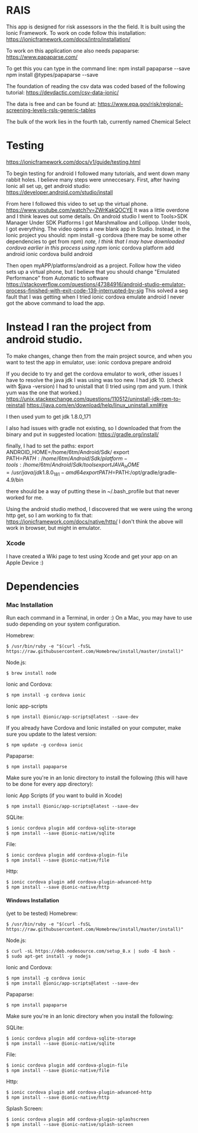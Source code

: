 # RAIS

This app is designed for risk assessors in the the field.
It is built using the Ionic Framework.
To work on code follow this installation:
https://ionicframework.com/docs/intro/installation/

To work on this application one also needs papaparse:
https://www.papaparse.com/

To get this you can type in the command line:
npm install papaparse --save
npm install @types/papaparse --save

The foundation of reading the csv data was coded based of the following tutorial:
https://devdactic.com/csv-data-ionic/

The data is free and can be found at:
https://www.epa.gov/risk/regional-screening-levels-rsls-generic-tables

The bulk of the work lies in the fourth tab, currently named Chemical Select

# Testing

https://ionicframework.com/docs/v1/guide/testing.html

To begin testing for android I followed many tutorials, and went down many rabbit holes.
I believe many steps were unneccesary. 
First, after having Ionic all set up, get android studio:
https://developer.android.com/studio/install

From here I followed this video to set up the virtual phone.
https://www.youtube.com/watch?v=ZWrKakQOCYE
It was a little overdone and I think leaves out some details.
On android studio I went to Tools>SDK Manager
Under SDK Platforms I got Marshmallow and Lollipop.
Under tools, I got everything. 
The video opens a new blank app in Studio.
Instead, in the Ionic project you should:
npm install -g cordova (there may be some other dependencies to get from npm)
*note, I think that I may have downloaded cordova earlier in this process using npm*
ionic cordova platform add android
ionic cordova build android

Then open myAPP/platforms/android as a project.
Follow how the video sets up a virtual phone, but I believe that you should
change "Emulated Performance" from Automatic to software
https://stackoverflow.com/questions/47384916/android-studio-emulator-process-finished-with-exit-code-139-interrupted-by-sig
This solved a seg fault that I was getting when I tried 
ionic cordova emulate android
I never got the above command to load the app.
# Instead I ran the project from android studio.

To make changes, change then from the main project source, and when you want to test 
the app in emulator, use:
ionic cordova prepare android

If you decide to try and get the cordova emulator to work, other issues I have to resolve
the java jdk I was using was too new. I had jdk 10. (check with $java -version)
I had to unistall that (I tried using rpm and yum. I think yum was the one that worked.)
https://unix.stackexchange.com/questions/110512/uninstall-jdk-rpm-to-reinstall
https://java.com/en/download/help/linux_uninstall.xml#jre

I then used yum to get jdk 1.8.0_171

I also had issues with gradle not existing, so I downloaded that from the binary and put in suggested location:
https://gradle.org/install/

finally, I had to set the paths:
export ANDROID_HOME=/home/6tm/Android/Sdk/
export PATH=${PATH}:/home/6tm/Android/Sdk/platform-tools:/home/6tm/Android/Sdk/tools
export JAVA_HOME=/usr/java/jdk1.8.0_181-amd64
export PATH=$PATH:/opt/gradle/gradle-4.9/bin

there should be a way of putting these in ~/.bash_profile
but that never worked for me. 

Using the android studio method, I discovered that we were using the wrong http get, so I 
am working to fix that:
https://ionicframework.com/docs/native/http/
I don't think the above will work in browser, but might in emulator.

### Xcode
I have created a Wiki page to test using Xcode and get your app on an Apple Device :)

# Dependencies

### Mac Installation
Run each command in a Terminal, in order :)
On a Mac, you may have to use sudo depending on your system configuration.

Homebrew:
```
$ /usr/bin/ruby -e "$(curl -fsSL https://raw.githubusercontent.com/Homebrew/install/master/install)"
```

Node.js:
```
$ brew install node
```

Ionic and Cordova: 
```
$ npm install -g cordova ionic
```

Ionic app-scripts
```
$ npm install @ionic/app-scripts@latest --save-dev
```

If you already have Cordova and Ionic installed on your computer, make sure you update to the latest version:
```
$ npm update -g cordova ionic
```

Papaparse:
```
$ npm install papaparse
```

Make sure you're in an Ionic directory to install the following 
(this will have to be done for every app directory):

Ionic App Scripts (if you want to build in Xcode)
```
$ npm install @ionic/app-scripts@latest --save-dev
```

SQLite: 
```
$ ionic cordova plugin add cordova-sqlite-storage
$ npm install --save @ionic-native/sqlite
```

File: 
```
$ ionic cordova plugin add cordova-plugin-file
$ npm install --save @ionic-native/file
```

Http: 
```
$ ionic cordova plugin add cordova-plugin-advanced-http
$ npm install --save @ionic-native/http
```

#### Windows Installation
(yet to be tested)
Homebrew:
```
$ /usr/bin/ruby -e "$(curl -fsSL https://raw.githubusercontent.com/Homebrew/install/master/install)"
```

Node.js:
```
$ curl -sL https://deb.nodesource.com/setup_8.x | sudo -E bash -
$ sudo apt-get install -y nodejs
```
         
Ionic and Cordova: 
```
$ npm install -g cordova ionic
$ npm install @ionic/app-scripts@latest --save-dev
```

Papaparse:
```
$ npm install papaparse
```

Make sure you're in an Ionic directory when you install the following:

SQLite: 
```
$ ionic cordova plugin add cordova-sqlite-storage
$ npm install --save @ionic-native/sqlite
```

File: 
```
$ ionic cordova plugin add cordova-plugin-file
$ npm install --save @ionic-native/file
```

Http: 
```
$ ionic cordova plugin add cordova-plugin-advanced-http
$ npm install --save @ionic-native/http
```

Splash Screen:
```
$ ionic cordova plugin add cordova-plugin-splashscreen
$ npm install --save @ionic-native/splash-screen
```